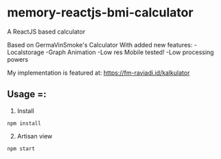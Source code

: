 # memory-reactjs-bmi-calculator
A ReactJS based calculator 

Based on GermaVinSmoke's Calculator
With added new features:
-Localstorage
-Graph Animation
-Low res Mobile tested!
-Low processing powers

My implementation is featured at: 
https://fm-raviadi.id/kalkulator


## Usage =:

1. Install

`npm install`

2. Artisan view

`npm start`
